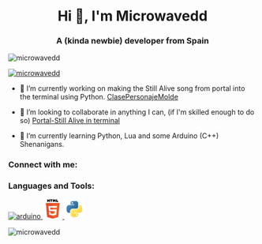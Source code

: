 <h1 align="center">Hi 👋, I'm Microwavedd</h1>
<h3 align="center">A (kinda newbie) developer from Spain</h3>

<p align="left"> <img src="https://komarev.com/ghpvc/?username=microwavedd&label=Profile%20views&color=0e75b6&style=flat" alt="microwavedd" /> </p>

<p align="left"> <a href="https://github.com/ryo-ma/github-profile-trophy"><img src="https://github-profile-trophy.vercel.app/?username=microwavedd" alt="microwavedd" /></a> </p>

- 🔭 I’m currently working on making the Still Alive song from portal into the terminal using Python. [ClasePersonajeMolde](https://github.com/microwavedd/ClasePersonajeMolde)

- 👯 I’m looking to collaborate in anything I can, (if I'm skilled enough to do so) [Portal-Still Alive in terminal](https://github.com/microwavedd/Portal---Still-Alive-in-terminal.)

- 🌱 I’m currently learning Python, Lua and some Arduino (C++) Shenanigans.

<h3 align="left">Connect with me:</h3>
<p align="left">
</p>

<h3 align="left">Languages and Tools:</h3>
<p align="left"> <a href="https://www.arduino.cc/" target="_blank" rel="noreferrer"> <img src="https://cdn.worldvectorlogo.com/logos/arduino-1.svg" alt="arduino" width="40" height="40"/> </a> <a href="https://www.w3.org/html/" target="_blank" rel="noreferrer"> <img src="https://raw.githubusercontent.com/devicons/devicon/master/icons/html5/html5-original-wordmark.svg" alt="html5" width="40" height="40"/> </a> <a href="https://www.python.org" target="_blank" rel="noreferrer"> <img src="https://raw.githubusercontent.com/devicons/devicon/master/icons/python/python-original.svg" alt="python" width="40" height="40"/> </a> </p>

<p><img align="center" src="https://github-readme-stats.vercel.app/api/top-langs?username=microwavedd&show_icons=true&locale=en&layout=compact" alt="microwavedd" /></p>
